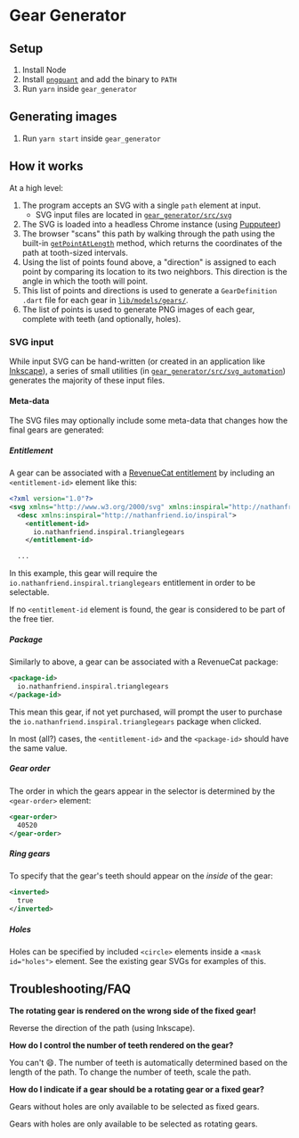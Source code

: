 # Gear Generator

## Setup

1. Install Node
1. Install [`pngquant`](https://pngquant.org/) and add the binary to `PATH`
1. Run `yarn` inside `gear_generator`

## Generating images

1. Run `yarn start` inside `gear_generator`

## How it works

At a high level:

1. The program accepts an SVG with a single `path` element at input.
   - SVG input files are located in
     [`gear_generator/src/svg`](gear_generator/src/svg)
1. The SVG is loaded into a headless Chrome instance (using
   [Pupputeer](https://pptr.dev/))
1. The browser "scans" this path by walking through the path using the built-in
   [`getPointAtLength`](https://developer.mozilla.org/en-US/docs/Web/API/SVGGeometryElement/getPointAtLength)
   method, which returns the coordinates of the path at tooth-sized intervals.
1. Using the list of points found above, a "direction" is assigned to each point
   by comparing its location to its two neighbors. This direction is the angle
   in which the tooth will point.
1. This list of points and directions is used to generate a `GearDefinition`
   `.dart` file for each gear in [`lib/models/gears/`](lib/models/gears/).
1. The list of points is used to generate PNG images of each gear, complete with
   teeth (and optionally, holes).

### SVG input

While input SVG can be hand-written (or created in an application like
[Inkscape](https://inkscape.org/)), a series of small utilities (in
[`gear_generator/src/svg_automation`](gear_generator/src/svg_automation))
generates the majority of these input files.

#### Meta-data

The SVG files may optionally include some meta-data that changes how the final
gears are generated:

##### Entitlement

A gear can be associated with a [RevenueCat
entitlement](https://docs.revenuecat.com/v2.3/docs/entitlements) by including an
`<entitlement-id>` element like this:

```xml
<?xml version="1.0"?>
<svg xmlns="http://www.w3.org/2000/svg" xmlns:inspiral="http://nathanfriend.io/inspiral">
  <desc xmlns:inspiral="http://nathanfriend.io/inspiral">
    <entitlement-id>
      io.nathanfriend.inspiral.trianglegears
    </entitlement-id>

  ...
```

In this example, this gear will require the
`io.nathanfriend.inspiral.trianglegears` entitlement in order to be selectable.

If no `<entitlement-id` element is found, the gear is considered to be part of
the free tier.

##### Package

Similarly to above, a gear can be associated with a RevenueCat package:

```xml
<package-id>
  io.nathanfriend.inspiral.trianglegears
</package-id>
```

This mean this gear, if not yet purchased, will prompt the user to purchase the
`io.nathanfriend.inspiral.trianglegears` package when clicked.

In most (all?) cases, the `<entitlement-id>` and the `<package-id>` should have
the same value.

##### Gear order

The order in which the gears appear in the selector is determined by the
`<gear-order>` element:

```xml
<gear-order>
  40520
</gear-order>
```

##### Ring gears

To specify that the gear's teeth should appear on the _inside_ of the gear:

```xml
<inverted>
  true
</inverted>
```

##### Holes

Holes can be specified by included `<circle>` elements inside a `<mask id="holes">` element. See the existing gear SVGs for examples of this.

## Troubleshooting/FAQ

**The rotating gear is rendered on the wrong side of the fixed gear!**

Reverse the direction of the path (using Inkscape).

**How do I control the number of teeth rendered on the gear?**

You can't :smile:. The number of teeth is automatically determined based on the
length of the path. To change the number of teeth, scale the path.

**How do I indicate if a gear should be a rotating gear or a fixed gear?**

Gears without holes are only available to be selected as fixed gears.

Gears with holes are only available to be selected as rotating gears.
